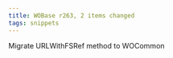 ```yaml
---
title: WOBase r263, 2 items changed
tags: snippets
---
```


Migrate URLWithFSRef method to WOCommon

